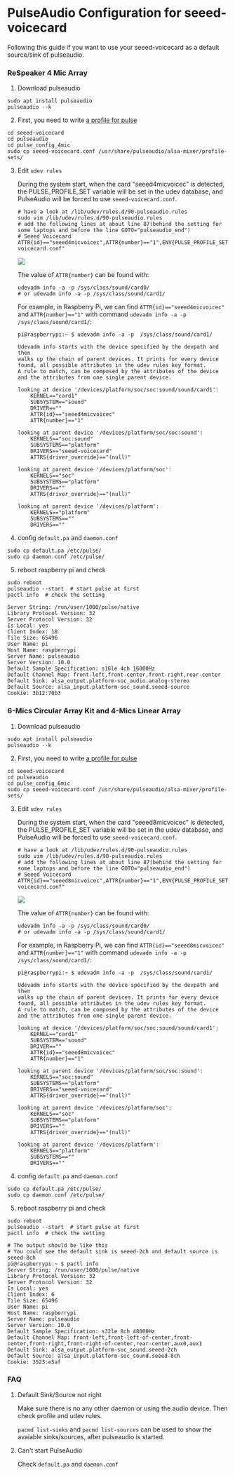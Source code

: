 # PulseAudio Configuration for seeed-voicecard

Following this guide if you want to use your seeed-voicecard as a default source/sink of pulseaudio.

### ReSpeaker 4 Mic Array


1. Download pulseaudio
```
sudo apt install pulseaudio
pulseaudio --k
```

2. First, you need to write [a profile for pulse](https://www.freedesktop.org/wiki/Software/PulseAudio/Backends/ALSA/Profiles/)
```
cd seeed-voicecard
cd pulseaudio
cd pulse_config_4mic
sudo cp seeed-voicecard.conf /usr/share/pulseaudio/alsa-mixer/profile-sets/
```

3. Edit `udev rules`

    During the system start, when the card "seeed4micvoicec" is detected, the PULSE_PROFILE_SET variable will be set in the udev database, and PulseAudio will be forced to use `seeed-voicecard.conf`. 

    ```
    # have a look at /lib/udev/rules.d/90-pulseaudio.rules
    sudo vim /lib/udev/rules.d/90-pulseaudio.rules
    # add the following lines at about line 87(behind the setting for some laptops and before the line GOTO="pulseaudio_end")
    # Seeed Voicecard
    ATTR{id}=="seeed4micvoicec",ATTR{number}=="1",ENV{PULSE_PROFILE_SET}="seeed-voicecard.conf"
    ```
    ![](./udev_rules_4mic.png)

    The value of `ATTR{number}` can be found with:

    ```
    udevadm info -a -p /sys/class/sound/card0/
    # or udevadm info -a -p /sys/class/sound/card1/
    ```

    For example, in Raspberry Pi, we can find `ATTR{id}=="seeed4micvoicec"` and `ATTR{number}=="1"` with command `udevadm info -a -p /sys/class/sound/card1/`:

    ```
    pi@raspberrypi:~ $ udevadm info -a -p  /sys/class/sound/card1/

    Udevadm info starts with the device specified by the devpath and then
    walks up the chain of parent devices. It prints for every device
    found, all possible attributes in the udev rules key format.
    A rule to match, can be composed by the attributes of the device
    and the attributes from one single parent device.

    looking at device '/devices/platform/soc/soc:sound/sound/card1':
        KERNEL=="card1"
        SUBSYSTEM=="sound"
        DRIVER==""
        ATTR{id}=="seeed4micvoicec"
        ATTR{number}=="1"

    looking at parent device '/devices/platform/soc/soc:sound':
        KERNELS=="soc:sound"
        SUBSYSTEMS=="platform"
        DRIVERS=="seeed-voicecard"
        ATTRS{driver_override}=="(null)"

    looking at parent device '/devices/platform/soc':
        KERNELS=="soc"
        SUBSYSTEMS=="platform"
        DRIVERS==""
        ATTRS{driver_override}=="(null)"

    looking at parent device '/devices/platform':
        KERNELS=="platform"
        SUBSYSTEMS==""
        DRIVERS==""
    ```

4. config `default.pa` and `daemon.conf`
```
sudo cp default.pa /etc/pulse/
sudo cp daemon.conf /etc/pulse/
```

5. reboot raspberry pi and check 
```
sudo reboot
pulseaudio --start  # start pulse at first
pactl info  # check the setting

Server String: /run/user/1000/pulse/native
Library Protocol Version: 32
Server Protocol Version: 32
Is Local: yes
Client Index: 18
Tile Size: 65496
User Name: pi
Host Name: raspberrypi
Server Name: pulseaudio
Server Version: 10.0
Default Sample Specification: s16le 4ch 16000Hz
Default Channel Map: front-left,front-center,front-right,rear-center
Default Sink: alsa_output.platform-soc_audio.analog-stereo
Default Source: alsa_input.platform-soc_sound.seeed-source
Cookie: 3b12:70b3
```

### 6-Mics Circular Array Kit and 4-Mics Linear Array


1. Download pulseaudio
```
sudo apt install pulseaudio
pulseaudio --k
```

2. First, you need to write [a profile for pulse](https://www.freedesktop.org/wiki/Software/PulseAudio/Backends/ALSA/Profiles/)
```
cd seeed-voicecard
cd pulseaudio
cd pulse_config_6mic
sudo cp seeed-voicecard.conf /usr/share/pulseaudio/alsa-mixer/profile-sets/
```

3. Edit `udev rules`

    During the system start, when the card "seeed8micvoicec" is detected, the PULSE_PROFILE_SET variable will be set in the udev database, and PulseAudio will be forced to use `seeed-voicecard.conf`. 

    ```
    # have a look at /lib/udev/rules.d/90-pulseaudio.rules
    sudo vim /lib/udev/rules.d/90-pulseaudio.rules
    # add the following lines at about line 87(behind the setting for some laptops and before the line GOTO="pulseaudio_end")
    # Seeed Voicecard
    ATTR{id}=="seeed8micvoicec",ATTR{number}=="1",ENV{PULSE_PROFILE_SET}="seeed-voicecard.conf"
    ```
    ![](./udev_rules_6mic.png)

    The value of `ATTR{number}` can be found with:

    ```
    udevadm info -a -p /sys/class/sound/card0/
    # or udevadm info -a -p /sys/class/sound/card1/
    ```

    For example, in Raspberry Pi, we can find `ATTR{id}=="seeed8micvoicec"` and `ATTR{number}=="1"` with command `udevadm info -a -p /sys/class/sound/card1/`:

    ```
    pi@raspberrypi:~ $ udevadm info -a -p  /sys/class/sound/card1/

    Udevadm info starts with the device specified by the devpath and then
    walks up the chain of parent devices. It prints for every device
    found, all possible attributes in the udev rules key format.
    A rule to match, can be composed by the attributes of the device
    and the attributes from one single parent device.

    looking at device '/devices/platform/soc/soc:sound/sound/card1':
        KERNEL=="card1"
        SUBSYSTEM=="sound"
        DRIVER==""
        ATTR{id}=="seeed8micvoicec"
        ATTR{number}=="1"

    looking at parent device '/devices/platform/soc/soc:sound':
        KERNELS=="soc:sound"
        SUBSYSTEMS=="platform"
        DRIVERS=="seeed-voicecard"
        ATTRS{driver_override}=="(null)"

    looking at parent device '/devices/platform/soc':
        KERNELS=="soc"
        SUBSYSTEMS=="platform"
        DRIVERS==""
        ATTRS{driver_override}=="(null)"

    looking at parent device '/devices/platform':
        KERNELS=="platform"
        SUBSYSTEMS==""
        DRIVERS==""
    ```

4. config `default.pa` and `daemon.conf`
```
sudo cp default.pa /etc/pulse/
sudo cp daemon.conf /etc/pulse/
```

5. reboot raspberry pi and check 
```
sudo reboot
pulseaudio --start  # start pulse at first
pactl info  # check the setting

# The output should be like this
# You could see the default sink is seeed-2ch and default source is seeed-8ch
pi@raspberrypi:~ $ pactl info
Server String: /run/user/1000/pulse/native
Library Protocol Version: 32
Server Protocol Version: 32
Is Local: yes
Client Index: 6
Tile Size: 65496
User Name: pi
Host Name: raspberrypi
Server Name: pulseaudio
Server Version: 10.0
Default Sample Specification: s32le 8ch 48000Hz
Default Channel Map: front-left,front-left-of-center,front-center,front-right,front-right-of-center,rear-center,aux0,aux1
Default Sink: alsa_output.platform-soc_sound.seeed-2ch
Default Source: alsa_input.platform-soc_sound.seeed-8ch
Cookie: 3523:e5af
```

### FAQ

1. Default Sink/Source not right

    Make sure there is no any other daemon or using the audio device. Then check profile and udev rules.

    `pacmd list-sinks` and `pacmd list-sources` can be used to show the avaiable sinks/sources, after pulseaudio is started.

2. Can't start PulseAudio

    Check `default.pa` and `daemon.conf`
    